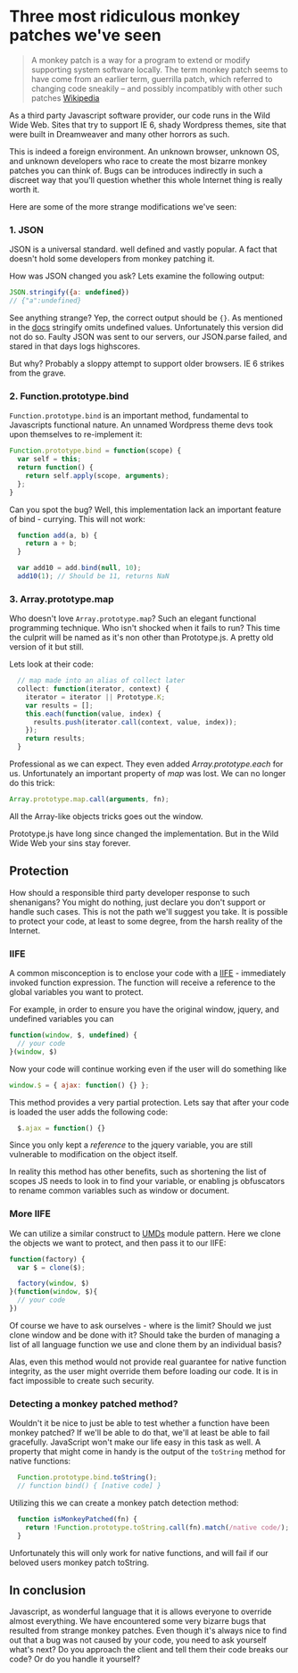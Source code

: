 Three most ridiculous monkey patches we've seen
=================

> A monkey patch is a way for a program to extend or modify supporting system software locally.
> The term monkey patch seems to have come from an earlier term, guerrilla patch, which referred to changing code sneakily – and possibly incompatibly with other such patches
[Wikipedia](https://en.wikipedia.org/wiki/Monkey_patch)

As a third party Javascript software provider, our code runs in the Wild Wide Web. Sites that try to support IE 6, shady Wordpress themes, site that were built in Dreamweaver and many other horrors as such.

This is indeed a foreign environment. An unknown browser, unknown OS, and unknown developers who
race to create the most bizarre monkey patches you can think of. Bugs can be introduces indirectly in such a discreet way that you'll question whether this whole Internet thing is really worth it.

Here are some of the more strange modifications we've seen:

### 1. JSON
  JSON is a universal standard. well defined and vastly popular. A fact that doesn't hold some developers from monkey patching it.

  How was JSON changed you ask? Lets examine the following output:

  ```javascript
  JSON.stringify({a: undefined})
  // {"a":undefined}
  ```

  See anything strange? Yep, the correct output should be ```{}```. As mentioned in the [docs](https://developer.mozilla.org/en/docs/Web/JavaScript/Reference/Global_Objects/JSON/stringify) stringify omits undefined values. Unfortunately this version did not do so. Faulty JSON was sent to our servers, our JSON.parse failed, and stared in that days logs highscores.

  But why? Probably a sloppy attempt to support older browsers. IE 6 strikes from the grave.

### 2. Function.prototype.bind
  ```Function.prototype.bind``` is an important method, fundamental to Javascripts functional nature. An unnamed Wordpress theme devs took upon themselves to re-implement it:

  ```javascript
  Function.prototype.bind = function(scope) {
    var self = this;
    return function() {
      return self.apply(scope, arguments);
    };
  }
  ```

  Can you spot the bug? Well, this implementation lack an important feature of bind - currying. This will not work:

  ```javascript
    function add(a, b) {
      return a + b;
    }

    var add10 = add.bind(null, 10);
    add10(1); // Should be 11, returns NaN
  ```

### 3. Array.prototype.map
Who doesn't love ```Array.prototype.map```? Such an elegant functional programming technique. Who isn't shocked when it fails to run? This time the culprit will be named as it's non other than Prototype.js. A pretty old version of it but still.

Lets look at their code:

```javascript
  // map made into an alias of collect later
  collect: function(iterator, context) {
    iterator = iterator || Prototype.K;
    var results = [];
    this.each(function(value, index) {
      results.push(iterator.call(context, value, index));
    });
    return results;
  }
```
Professional as we can expect. They even added *Array.prototype.each* for us. Unfortunately an important property of *map* was lost. We can no longer do this trick:

```javascript
Array.prototype.map.call(arguments, fn);
```
All the Array-like objects tricks goes out the window.

Prototype.js have long since changed the implementation. But in the Wild Wide Web your sins stay forever.

Protection
-----------
How should a responsible third party developer response to such shenanigans? You might do nothing, just declare you don't support or handle such cases. This is not the path we'll suggest you take. It is possible to protect your code, at least to some degree, from the harsh reality of the Internet.

### IIFE
A common misconception is to enclose your code with a [IIFE](https://en.wikipedia.org/wiki/Immediately-invoked_function_expression) - immediately invoked function expression. The function will receive a reference to the global variables you want to protect.

For example, in order to ensure you have the original window, jquery, and undefined variables you can

```javascript
function(window, $, undefined) {
  // your code
}(window, $)
```
Now your code will continue working even if the user will do something like
```javascript
window.$ = { ajax: function() {} };
```

This method provides a very partial protection. Lets say that after your code is loaded the user adds the following code:
```javascript
  $.ajax = function() {}
```

Since you only kept a *reference* to the jquery variable, you are still vulnerable to modification on the object itself.

In reality this method has other benefits, such as shortening the list of scopes JS needs to look in to find your variable, or enabling js obfuscators to rename common variables such as window or document.

### More IIFE

We can utilize a similar construct to [UMDs](https://github.com/umdjs/umd) module pattern. Here we clone the objects we want to protect, and then pass it to our IIFE:

```javascript
function(factory) {
  var $ = clone($);

  factory(window, $)
}(function(window, $){
  // your code
})
```

Of course we have to ask ourselves - where is the limit? Should we just clone window and be done with it? Should take the burden of managing a list of all language function we use and clone them by an individual basis?


Alas, even this method would not provide real guarantee for native function integrity, as the user might override them before loading our code. It is in fact impossible to create such security.

### Detecting a monkey patched method?
Wouldn't it be nice to just be able to test whether a function have been monkey patched? If we'll be able to do that, we'll at least be able to fail gracefully. JavaScript won't make our life easy in this task as well. A property that might come in handy is the output of the ```toString```
 method for native functions:

```javascript
  Function.prototype.bind.toString();
  // function bind() { [native code] }
```

Utilizing this we can create a monkey patch detection method:
```javascript
  function isMonkeyPatched(fn) {
    return !Function.prototype.toString.call(fn).match(/native code/);
  }
```

Unfortunately this will only work for native functions, and will fail if our beloved users monkey patch toString.


In conclusion
--------------
Javascript, as wonderful language that it is allows everyone to override almost everything. We have encountered some very bizarre bugs that resulted from strange monkey patches. Even though it's always nice to find out that a bug was not caused by your code, you need to ask yourself what's next? Do you approach the client and tell them their code breaks our code? Or do you handle it yourself?

